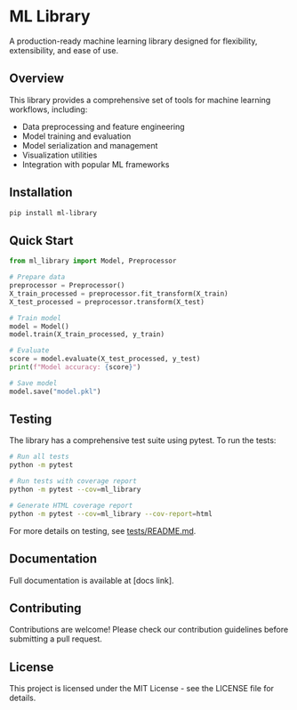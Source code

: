 # ML Library

A production-ready machine learning library designed for flexibility, extensibility, and ease of use.

## Overview

This library provides a comprehensive set of tools for machine learning workflows, including:

- Data preprocessing and feature engineering
- Model training and evaluation
- Model serialization and management
- Visualization utilities
- Integration with popular ML frameworks

## Installation

```bash
pip install ml-library
```

## Quick Start

```python
from ml_library import Model, Preprocessor

# Prepare data
preprocessor = Preprocessor()
X_train_processed = preprocessor.fit_transform(X_train)
X_test_processed = preprocessor.transform(X_test)

# Train model
model = Model()
model.train(X_train_processed, y_train)

# Evaluate
score = model.evaluate(X_test_processed, y_test)
print(f"Model accuracy: {score}")

# Save model
model.save("model.pkl")
```

## Testing

The library has a comprehensive test suite using pytest. To run the tests:

```bash
# Run all tests
python -m pytest

# Run tests with coverage report
python -m pytest --cov=ml_library

# Generate HTML coverage report
python -m pytest --cov=ml_library --cov-report=html
```

For more details on testing, see [tests/README.md](tests/README.md).

## Documentation

Full documentation is available at [docs link].

## Contributing

Contributions are welcome! Please check our contribution guidelines before submitting a pull request.

## License

This project is licensed under the MIT License - see the LICENSE file for details.
